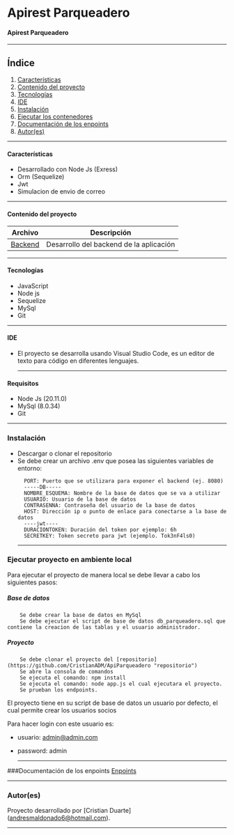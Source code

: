 # Apirest Parqueadero
#### Apirest Parqueadero
***
## Índice
1. [Características](#características)
2. [Contenido del proyecto](#contenido-del-proyecto)
3. [Tecnologías](#tecnologías)
4. [IDE](#ide)
5. [Instalación](#instalación)
6. [Ejecutar los contenedores](#ejecutar-los-contenedores)
7. [Documentación de los enpoints](#documentación-de-los-enpoints)
8. [Autor(es)](#autores)
***
#### Características

  - Desarrollado con Node Js (Exress)
  - Orm (Sequelize)
  - Jwt
  - Simulacion de envio de correo
***
  #### Contenido del proyecto

| Archivo      | Descripción  |
|--------------|--------------|
| [Backend](https://github.com/CristianADM/ApiParqueadero) | Desarrollo del backend de la aplicación |
***
#### Tecnologías
  - JavaScript
  - Node js
  - Sequelize
  - MySql
  - Git
  
  
  ***
#### IDE

- El proyecto se desarrolla usando Visual Studio Code, es un editor de texto para código en diferentes lenguajes.

  ***
#### Requisitos
- Node Js (20.11.0)
- MySql (8.0.34)
- Git

***
### Instalación
- Descargar o clonar el repositorio
- Se debe crear un archivo .env que posea las siguientes variables de entorno: 
  ```
    PORT: Puerto que se utilizara para exponer el backend (ej. 8080)
    -----DB-----
    NOMBRE_ESQUEMA: Nombre de la base de datos que se va a utilizar
    USUARIO: Usuario de la base de datos
    CONTRASENNA: Contraseña del usuario de la base de datos
    HOST: Dirección ip o punto de enlace para conectarse a la base de datos
    ----jwt----
    DURACIONTOKEN: Duración del token por ejemplo: 6h
    SECRETKEY: Token secreto para jwt (ejemplo. Tok3nF4ls0)
  ```
  ***  
### Ejecutar proyecto en ambiente local

Para ejecutar el proyecto de manera local se debe llevar a cabo los siguientes pasos:

##### Base de datos
```
    Se debe crear la base de datos en MySql
    Se debe ejecutar el script de base de datos db_parqueadero.sql que contiene la creacion de las tablas y el usuario administrador.
```

##### Proyecto
```
    Se debe clonar el proyecto del [repositorio](https://github.com/CristianADM/ApiParqueadero "repositorio")
    Se abre la consola de comandos
    Se ejecuta el comando: npm install
    Se ejecuta el comando: node app.js el cual ejecutara el proyecto.
    Se prueban los endpoints.
```

El proyecto tiene en su script de base de datos un usuario por defecto, el cual permite crear los usuarios socios

Para hacer login con este usuario es: 
- usuario: admin@admin.com 
- password: admin

  ***

###Documentación de los enpoints
[Enpoints](https://documenter.getpostman.com/view/21358234/2sA3BobY2m "Enpoints")

  ***

### Autor(es)

Proyecto desarrollado por [Cristian Duarte] (<andresmaldonado6@hotmail.com>).

  ***
